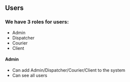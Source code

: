## Users
### We have 3 roles for users:
- Admin
- Dispatcher
- Courier
- Client

#### Admin
- Can add Admin/Dispatcher/Courier/Client to the system
- Can see all users


